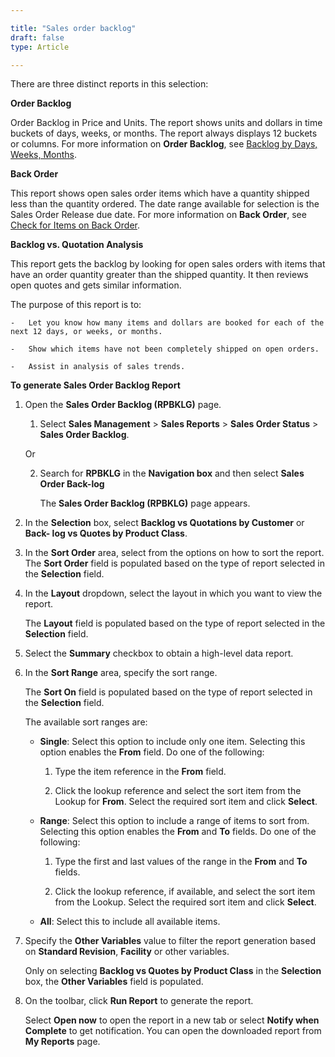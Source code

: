 ```yaml
---

title: "Sales order backlog"
draft: false
type: Article

---
```


There are three distinct reports in this selection:

**Order Backlog**

Order Backlog in Price and Units. The report shows units and dollars in time buckets of days, weeks, or months. The report always displays 12 buckets or columns. For more information on **Order Backlog**, see [Backlog by Days, Weeks, Months]().

**Back Order**

This report shows open sales order items which have a quantity shipped less than the quantity ordered. The date range available for selection is the Sales Order Release due date. For more information on **Back Order**, see [Check for Items on Back Order]().

**Backlog vs. Quotation Analysis**

This report gets the backlog by looking for open sales orders with items that have an order quantity greater than the shipped quantity. It then reviews open quotes and gets similar information.

The purpose of this report is to:

    -   Let you know how many items and dollars are booked for each of the next 12 days, or weeks, or months.

    -   Show which items have not been completely shipped on open orders.

    -   Assist in analysis of sales trends.

**To generate Sales Order Backlog Report**

1.  Open the **Sales Order Backlog (RPBKLG)** page.

    1. Select **Sales Management** > **Sales Reports** > **Sales Order Status** > **Sales Order Backlog**.

    Or

    2.  Search for **RPBKLG** in the **Navigation box** and then select **Sales Order Back-log**

        The **Sales Order Backlog (RPBKLG)** page appears.

2.  In the **Selection** box, select **Backlog vs Quotations by Customer** or **Back- log vs Quotes by Product Class**.

3.  In the **Sort Order** area, select from the options on how to sort the report. The **Sort Order** field is populated based on the type of report selected in the **Selection** field.

4.  In the **Layout** dropdown, select the layout in which you want to view the report.

    The **Layout** field is populated based on the type of report selected in the **Selection** field.

5.  Select the **Summary** checkbox to obtain a high-level data report.

6.  In the **Sort Range** area, specify the sort range.

    The **Sort On** field is populated based on the type of report selected in the **Selection** field.

    The available sort ranges are:

    - **Single**: Select this option to include only one item. Selecting this option enables the **From** field. Do one of the following:

        1.  Type the item reference in the **From** field.

        2.  Click the lookup reference and select the sort item from the Lookup for **From**. Select the required sort item and click **Select**.

    - **Range**: Select this option to include a range of items to sort from. Selecting this option enables the **From** and **To** fields. Do one of the following:

        1.  Type the first and last values of the range in the **From** and **To** fields.

        2.  Click the lookup reference, if available, and select the sort item from the Lookup. Select the required sort item and click **Select**.

    - **All**: Select this to include all available items.

6.  Specify the **Other Variables** value to filter the report generation based on **Standard Revision**, **Facility** or other variables.

    Only on selecting **Backlog vs Quotes by Product Class** in the **Selection** box, the **Other Variables** field is populated.

7.  On the toolbar, click **Run Report** to generate the report.

    Select **Open now** to open the report in a new tab or select **Notify when Complete** to get notification. You can open the downloaded report from **My Reports** page.

